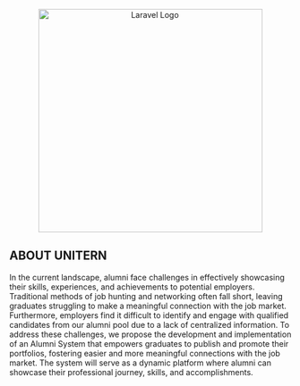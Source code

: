 <p align="center"><a href="https://laravel.com" target="_blank"><img src="https://raw.githubusercontent.com/laravel/art/master/logo-lockup/5%20SVG/2%20CMYK/1%20Full%20Color/laravel-logolockup-cmyk-red.svg" width="400" alt="Laravel Logo"></a></p>

## ABOUT UNITERN
In the current landscape, alumni face challenges in effectively showcasing their skills, experiences, and achievements to potential employers. Traditional methods of job
hunting and networking often fall short, leaving graduates struggling to make a meaningful connection with the job market. Furthermore, employers find it difficult to identify and engage with qualified candidates from our alumni pool due to a lack of centralized information.
To address these challenges, we propose the development and implementation of an Alumni
System that empowers graduates to publish and promote their portfolios, fostering easier and
more meaningful connections with the job market. The system will serve as a dynamic platform
where alumni can showcase their professional journey, skills, and accomplishments.
